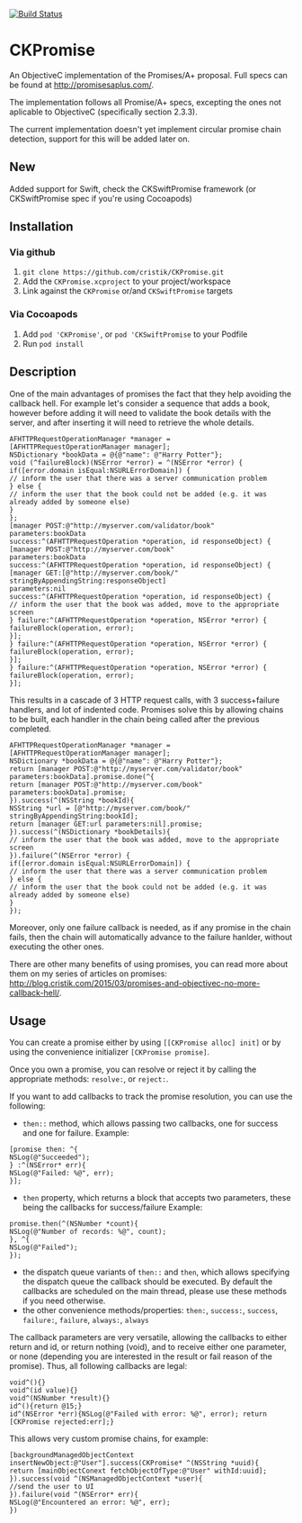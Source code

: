 [![Build Status](https://travis-ci.org/cristik/CKPromise.svg?branch=develop)](https://travis-ci.org/cristik/CKPromise)

# CKPromise

An ObjectiveC implementation of the Promises/A+ proposal.
Full specs can be found at http://promisesaplus.com/.

The implementation follows all Promise/A+ specs, excepting the ones not aplicable to ObjectiveC (specifically section 2.3.3).

The current implementation doesn't yet implement circular promise chain detection, support for this will be added later on.

## New
Added support for Swift, check the CKSwiftPromise framework (or CKSwiftPromise spec if you're using Cocoapods)

## Installation

### Via github

1. `git clone https://github.com/cristik/CKPromise.git`
2. Add the `CKPromise.xcproject` to your project/workspace
3. Link against the `CKPromise` or/and `CKSwiftPromise` targets

### Via Cocoapods
1. Add `pod 'CKPromise'`, or `pod 'CKSwiftPromise` to your Podfile
2. Run `pod install`

## Description

One of the main advantages of promises the fact that they help avoiding the callback hell. For example let's consider a sequence that adds a book, however before adding it will need to validate the book details with the server, and after inserting it will need to retrieve the whole details.

```objc
AFHTTPRequestOperationManager *manager = [AFHTTPRequestOperationManager manager];
NSDictionary *bookData = @{@"name": @"Harry Potter"};
void (^failureBlock)(NSError *error) = ^(NSError *error) {
if([error.domain isEqual:NSURLErrorDomain]) {
// inform the user that there was a server communication problem
} else {
// inform the user that the book could not be added (e.g. it was already added by someone else)
}
};
[manager POST:@"http://myserver.com/validator/book" 
parameters:bookData
success:^(AFHTTPRequestOperation *operation, id responseObject) {
[manager POST:@"http://myserver.com/book"
parameters:bookData
success:^(AFHTTPRequestOperation *operation, id responseObject) {
[manager GET:[@"http://myserver.com/book/" stringByAppendingString:responseObject]
parameters:nil
success:^(AFHTTPRequestOperation *operation, id responseObject) {
// inform the user that the book was added, move to the appropriate screen
} failure:^(AFHTTPRequestOperation *operation, NSError *error) {
failureBlock(operation, error);
}];
} failure:^(AFHTTPRequestOperation *operation, NSError *error) {
failureBlock(operation, error);
}];
} failure:^(AFHTTPRequestOperation *operation, NSError *error) {
failureBlock(operation, error);
}];
```
This results in a cascade of 3 HTTP request calls, with 3 success+failure handlers, and lot of indented code. Promises solve this by allowing chains to be built, each handler in the chain being called after the previous completed.

```objc
AFHTTPRequestOperationManager *manager = [AFHTTPRequestOperationManager manager];
NSDictionary *bookData = @{@"name": @"Harry Potter"};
return [manager POST:@"http://myserver.com/validator/book" parameters:bookData].promise.done(^{
return [manager POST:@"http://myserver.com/book" parameters:bookData].promise;
}).success(^(NSString *bookId){
NSString *url = [@"http://myserver.com/book/" stringByAppendingString:bookId];
return [manager GET:url parameters:nil].promise;
}).success(^(NSDictionary *bookDetails){
// inform the user that the book was added, move to the appropriate screen
}).failure(^(NSError *error) {
if([error.domain isEqual:NSURLErrorDomain]) {
// inform the user that there was a server communication problem
} else {
// inform the user that the book could not be added (e.g. it was already added by someone else)
}
});
```
Moreover, only one failure callback is needed, as if any promise in the chain fails, then the chain will automatically advance to the failure hanlder, without executing the other ones.

There are other many benefits of using promises, you can read more about them on my series of articles on promises: http://blog.cristik.com/2015/03/promises-and-objectivec-no-more-callback-hell/.

## Usage

You can create a promise either by using `[[CKPromise alloc] init]` or by using the convenience initializer `[CKPromise promise]`.

Once you own a promise, you can resolve or reject it by calling the appropriate methods: `resolve:`, or `reject:`.

If you want to add callbacks to track the promise resolution, you can use the following:
- `then::` method, which allows passing two callbacks, one for success and one for failure. 
Example:
```objc
[promise then: ^{
NSLog(@"Succeeded");
} :^(NSError* err){
NSLog(@"Failed: %@", err);
}];
```
- `then` property, which returns a block that accepts two parameters, these being the callbacks for success/failure
Example:
```objc
promise.then(^(NSNumber *count){
NSLog(@"Number of records: %@", count);
}, ^{
NSLog(@"Failed");
});
```
- the dispatch queue variants of `then::` and `then`, which allows specifying the dispatch queue the callback should be executed. By default the callbacks are scheduled on the main thread, please use these methods if you need otherwise.
- the other convenience methods/properties: `then:`, `success:`, `success`, `failure:`, `failure`, `always:`, `always`

The callback parameters are very versatile, allowing the callbacks to either return and id, or return nothing (void), and to receive either one parameter, or none (depending you are interested in the result or fail reason of the promise). Thus, all following callbacks are legal:

```objc
void^(){}
void^(id value){}
void^(NSNumber *result){}
id^(){return @15;}
id^(NSError *err){NSLog(@"Failed with error: %@", error); return [CKPromise rejected:err];}
```

This allows very custom promise chains, for example:
```objc
[backgroundManagedObjectContext insertNewObject:@"User"].success(CKPromise* ^(NSString *uuid){
return [mainObjectConext fetchObjectOfType:@"User" withId:uuid];
}).success(void ^(NSManagedObjectContext *user){
//send the user to UI
}).failure(void ^(NSError* err){
NSLog(@"Encountered an error: %@", err);
})
```
